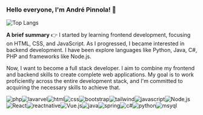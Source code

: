 ### Hello everyone, I'm André Pinnola! 👋


![Top Langs](https://github-readme-stats.vercel.app/api/top-langs/?username=Andreluiz94-byte&langs_count=8)


**A brief summary** 👉
I started by learning frontend development, focusing on HTML, CSS, and JavaScript. As I progressed, I became interested in backend development. I have been explore languages like Python, Java, C#, PHP and frameworks like Node.js.

Now, I want to become a full stack developer. I aim to combine my frontend and backend skills to create complete web applications. My goal is to work proficiently across the entire development stack, and I'm committed to acquiring the necessary skills to achieve that.


![php](https://img.shields.io/badge/PHP-777BB4?style=for-the-badge&logo=php&logoColor=white)![lavarvel](https://img.shields.io/badge/Laravel-FF2D20?style=for-the-badge&logo=laravel&logoColor=white)![html](https://img.shields.io/badge/HTML5-E34F26?style=for-the-badge&logo=html5&logoColor=white)![css](https://img.shields.io/badge/CSS-239120?&style=for-the-badge&logo=css3&logoColor=white)![bootstrap](https://img.shields.io/badge/Bootstrap-563D7C?style=for-the-badge&logo=bootstrap&logoColor=white)![tailwind](https://img.shields.io/badge/Tailwind_CSS-38B2AC?style=for-the-badge&logo=tailwind-css&logoColor=white)![javascript](https://img.shields.io/badge/JavaScript-F7DF1E?style=for-the-badge&logo=javascript&logoColor=black)![Node,js](https://img.shields.io/badge/Node.js-43853D?style=for-the-badge&logo=node.js&logoColor=white)![React](https://img.shields.io/badge/React-20232A?style=for-the-badge&logo=react&logoColor=61DAFB)![reactnative](https://img.shields.io/badge/React_Native-20232A?style=for-the-badge&logo=react&logoColor=61DAFB)![Vue.js](https://img.shields.io/badge/Vue.js-35495E?style=for-the-badge&logo=vue.js&logoColor=4FC08D)![java](https://img.shields.io/badge/Java-ED8B00?style=for-the-badge&logo=openjdk&logoColor=white)![spring](https://img.shields.io/badge/Spring-6DB33F?style=for-the-badge&logo=spring&logoColor=white)![c#](https://img.shields.io/badge/C%23-239120?style=for-the-badge&logo=c-sharp&logoColor=white)![python](https://img.shields.io/badge/Python-3776AB?style=for-the-badge&logo=python&logoColor=white)![msyql](https://camo.githubusercontent.com/8e95fa9339fdc75e3c7db55cbf3906960b26342b7437b61696534e10c6df436e/68747470733a2f2f692e6962622e636f2f353167545137792f6d7973716c2e706e67)
